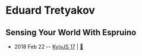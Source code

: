 # Eduard Tretyakov

## Sensing Your World With Espruino
- 2018 Feb 22 -- [KyivJS 17](https://youtu.be/sGK3FhAnAZk)  | [:notebook:](https://drive.google.com/file/d/17W_xc1JI2pVJgaXZVag0UeM9HFUO7gQa/view)  
